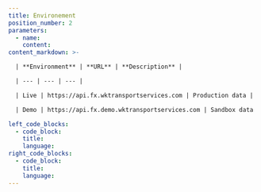 ```yaml
---
title: Environement
position_number: 2
parameters:
  - name:
    content:
content_markdown: >-

  | **Environment** | **URL** | **Description** |

  | --- | --- | --- |

  | Live | https://api.fx.wktransportservices.com | Production data |

  | Demo | https://api.fx.demo.wktransportservices.com | Sandbox data |

left_code_blocks:
  - code_block:
    title:
    language:
right_code_blocks:
  - code_block:
    title:
    language:
---
```

